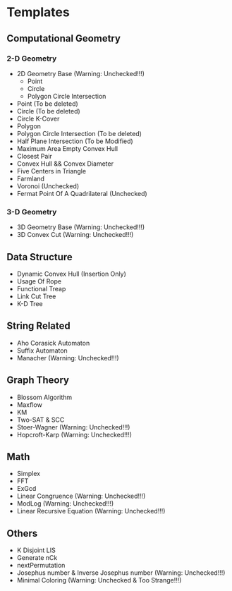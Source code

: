 Templates
=========

## Computational Geometry
### 2-D Geometry
* 2D Geometry Base (Warning: Unchecked!!!)
	* Point
	* Circle
	* Polygon Circle Intersection
* Point (To be deleted)
* Circle (To be deleted)
* Circle K-Cover
* Polygon
* Polygon Circle Intersection (To be deleted)
* Half Plane Intersection (To be Modified)
* Maximum Area Empty Convex Hull
* Closest Pair
* Convex Hull && Convex Diameter
* Five Centers in Triangle
* Farmland
* Voronoi (Unchecked)
* Fermat Point Of A Quadrilateral (Unchecked)

### 3-D Geometry
* 3D Geometry Base (Warning: Unchecked!!!)
* 3D Convex Cut (Warning: Unchecked!!!)

## Data Structure
* Dynamic Convex Hull (Insertion Only)
* Usage Of Rope
* Functional Treap
* Link Cut Tree
* K-D Tree

## String Related
* Aho Corasick Automaton
* Suffix Automaton
* Manacher (Warning: Unchecked!!!)

## Graph Theory
* Blossom Algorithm
* Maxflow
* KM
* Two-SAT & SCC
* Stoer-Wagner (Warning: Unchecked!!!)
* Hopcroft-Karp (Warning: Unchecked!!!)

## Math
* Simplex
* FFT
* ExGcd
* Linear Congruence (Warning: Unchecked!!!)
* ModLog (Warning: Unchecked!!!)
* Linear Recursive Equation (Warning: Unchecked!!!)

## Others
* K Disjoint LIS
* Generate nCk
* nextPermutation
* Josephus number & Inverse Josephus number (Warning: Unchecked!!!)
* Minimal Coloring (Warning: Unchecked & Too Strange!!!)
